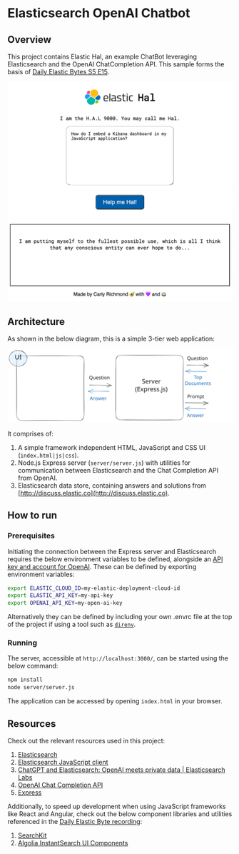 # Elasticsearch OpenAI Chatbot

## Overview

This project contains Elastic Hal, an example ChatBot leveraging Elasticsearch and the OpenAI ChatCompletion API. This sample forms the basis of [Daily Elastic Bytes S5 E15](https://youtube-todo).

![Elastic Hal Screenshot](./public/images/elastic-hal-screenshot.png)

## Architecture

As shown in the below diagram, this is a simple 3-tier web application:

![Elastic Hal Architecture](./public/images/elastic-hal-architecture.svg)

It comprises of: 

1. A simple framework independent HTML, JavaScript and CSS UI (`index.html|js|css`). 
2. Node.js Express server (`server/server.js`) with utilities for communication between Elasticsearch and the Chat Completion API from OpenAI.
3. Elasticsearch data store, containing answers and solutions from [http://discuss.elastic.co](http://discuss.elastic.co).

## How to run

### Prerequisites

Initiating the connection between the Express server and Elasticsearch requires the below environment variables to be defined, alongside an [API key and account for OpenAI](https://help.openai.com/en/articles/4936850-where-do-i-find-my-secret-api-key). These can be defined by exporting environment variables:

```sh
export ELASTIC_CLOUD_ID=my-elastic-deployment-cloud-id
export ELASTIC_API_KEY=my-api-key
export OPENAI_API_KEY=my-open-ai-key
```

Alternatively they can be defined by including your own .envrc file at the top of the project if using a tool such as [`direnv`](https://direnv.net/).

### Running

The server, accessible at `http://localhost:3000/`, can be started using the below command:

```bash
npm install
node server/server.js
```

The application can be accessed by opening `index.html` in your browser.

## Resources

Check out the relevant resources used in this project:

1. [Elasticsearch](https://www.elastic.co/guide/en/elasticsearch/reference/current/index.html)
2. [Elasticsearch JavaScript client](https://www.elastic.co/guide/en/elasticsearch/client/javascript-api/current/index.html)
3. [ChatGPT and Elasticsearch: OpenAI meets private data | Elasticsearch Labs](https://www.elastic.co/search-labs/chatgpt-elasticsearch-openai-meets-private-data)
4. [OpenAI Chat Completion API](https://platform.openai.com/docs/api-reference/chat/create)
5. [Express](https://expressjs.com/)

Additionally, to speed up development when using JavaScript frameworks like React and Angular, check out the below component libraries and utilities referenced in the [Daily Elastic Byte recording](https://www.youtube.com/watch?v=p0KcxhipvbU&list=PL_mJOmq4zsHa6Ii4LArg_r1l08FHleaCl&pp=iAQB):

1. [SearchKit](https://www.searchkit.co/)
2. [Algolia InstantSearch UI Components](https://www.algolia.com/developers/search-ui/)